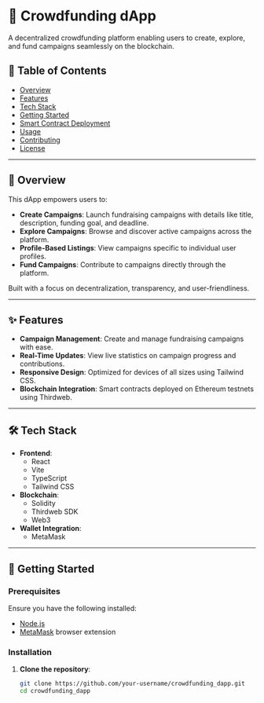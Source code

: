 # 🚀 Crowdfunding dApp

A decentralized crowdfunding platform enabling users to create, explore, and fund campaigns seamlessly on the blockchain.

## 📌 Table of Contents

- [Overview](#overview)
- [Features](#features)
- [Tech Stack](#tech-stack)
- [Getting Started](#getting-started)
- [Smart Contract Deployment](#smart-contract-deployment)
- [Usage](#usage)
- [Contributing](#contributing)
- [License](#license)

---

## 📖 Overview

This dApp empowers users to:

- **Create Campaigns**: Launch fundraising campaigns with details like title, description, funding goal, and deadline.
- **Explore Campaigns**: Browse and discover active campaigns across the platform.
- **Profile-Based Listings**: View campaigns specific to individual user profiles.
- **Fund Campaigns**: Contribute to campaigns directly through the platform.

Built with a focus on decentralization, transparency, and user-friendliness.

---

## ✨ Features

<!-- - **User Authentication**: Seamless login via MetaMask wallet integration. -->
- **Campaign Management**: Create and manage fundraising campaigns with ease.
- **Real-Time Updates**: View live statistics on campaign progress and contributions.
- **Responsive Design**: Optimized for devices of all sizes using Tailwind CSS.
- **Blockchain Integration**: Smart contracts deployed on Ethereum testnets using Thirdweb.

---

## 🛠 Tech Stack

- **Frontend**:
  - React
  - Vite
  - TypeScript
  - Tailwind CSS
- **Blockchain**:
  - Solidity
  - Thirdweb SDK
  - Web3
- **Wallet Integration**:
  - MetaMask

---

## 🚀 Getting Started

### Prerequisites

Ensure you have the following installed:

- [Node.js](https://nodejs.org/)
- [MetaMask](https://metamask.io/) browser extension

### Installation

1. **Clone the repository**:

   ```bash
   git clone https://github.com/your-username/crowdfunding_dapp.git
   cd crowdfunding_dapp
